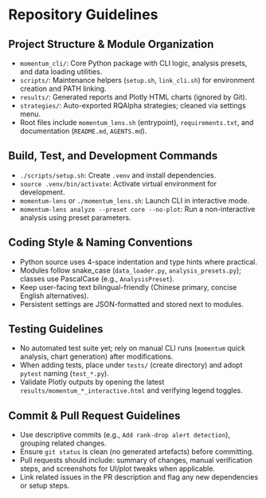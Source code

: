 # Repository Guidelines

## Project Structure & Module Organization
- `momentum_cli/`: Core Python package with CLI logic, analysis presets, and data loading utilities.
- `scripts/`: Maintenance helpers (`setup.sh`, `link_cli.sh`) for environment creation and PATH linking.
- `results/`: Generated reports and Plotly HTML charts (ignored by Git).
- `strategies/`: Auto-exported RQAlpha strategies; cleaned via settings menu.
- Root files include `momentum_lens.sh` (entrypoint), `requirements.txt`, and documentation (`README.md`, `AGENTS.md`).

## Build, Test, and Development Commands
- `./scripts/setup.sh`: Create `.venv` and install dependencies.
- `source .venv/bin/activate`: Activate virtual environment for development.
- `momentum-lens` or `./momentum_lens.sh`: Launch CLI in interactive mode.
- `momentum-lens analyze --preset core --no-plot`: Run a non-interactive analysis using preset parameters.

## Coding Style & Naming Conventions
- Python source uses 4-space indentation and type hints where practical.
- Modules follow snake_case (`data_loader.py`, `analysis_presets.py`); classes use PascalCase (e.g., `AnalysisPreset`).
- Keep user-facing text bilingual-friendly (Chinese primary, concise English alternatives).
- Persistent settings are JSON-formatted and stored next to modules.

## Testing Guidelines
- No automated test suite yet; rely on manual CLI runs (`momentum` quick analysis, chart generation) after modifications.
- When adding tests, place under `tests/` (create directory) and adopt `pytest` naming (`test_*.py`).
- Validate Plotly outputs by opening the latest `results/momentum_*_interactive.html` and verifying legend toggles.

## Commit & Pull Request Guidelines
- Use descriptive commits (e.g., `Add rank-drop alert detection`), grouping related changes.
- Ensure `git status` is clean (no generated artefacts) before committing.
- Pull requests should include: summary of changes, manual verification steps, and screenshots for UI/plot tweaks when applicable.
- Link related issues in the PR description and flag any new dependencies or setup steps.

